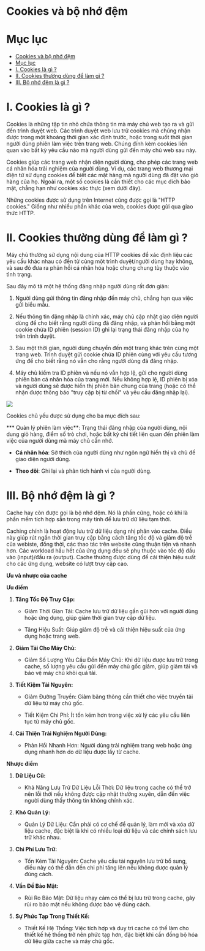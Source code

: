 # Cookies và bộ nhớ đệm

# Mục lục

- [Cookies và bộ nhớ đệm](#cookies-và-bộ-nhớ-đệm)
- [Mục lục](#mục-lục)
- [I. Cookies là gì ?](#i-cookies-là-gì-)
- [II. Cookies thường dùng để làm gì ?](#ii-cookies-thường-dùng-để-làm-gì-)
- [III. Bộ nhớ đệm là gì ?](#iii-bộ-nhớ-đệm-là-gì-)

# I. Cookies là gì ?

Cookies là những tập tin nhỏ chứa thông tin mà máy chủ web tạo ra và gửi đến trình duyệt web. Các trình duyệt web lưu trữ cookies mà chúng nhận được trong một khoảng thời gian xác định trước, hoặc trong suốt thời gian người dùng phiên làm việc trên trang web. Chúng đính kèm cookies liên quan vào bất kỳ yêu cầu nào mà người dùng gửi đến máy chủ web sau này.

Cookies giúp các trang web nhận diện người dùng, cho phép các trang web cá nhân hóa trải nghiệm của người dùng. Ví dụ, các trang web thương mại điện tử sử dụng cookies để biết các mặt hàng mà người dùng đã đặt vào giỏ hàng của họ. Ngoài ra, một số cookies là cần thiết cho các mục đích bảo mật, chẳng hạn như cookies xác thực (xem dưới đây).

Những cookies được sử dụng trên Internet cũng được gọi là "HTTP cookies." Giống như nhiều phần khác của web, cookies được gửi qua giao thức HTTP.

# II. Cookies thường dùng để làm gì ?

Máy chủ thường sử dụng nội dung của HTTP cookies để xác định liệu các yêu cầu khác nhau có đến từ cùng một trình duyệt/người dùng hay không, và sau đó đưa ra phản hồi cá nhân hóa hoặc chung chung tùy thuộc vào tình trạng.

Sau đây mô tả một hệ thống đăng nhập người dùng rất đơn giản:

1. Người dùng gửi thông tin đăng nhập đến máy chủ, chẳng hạn qua việc gửi biểu mẫu.

2. Nếu thông tin đăng nhập là chính xác, máy chủ cập nhật giao diện người dùng để cho biết rằng người dùng đã đăng nhập, và phản hồi bằng một cookie chứa ID phiên (session ID) ghi lại trạng thái đăng nhập của họ trên trình duyệt.

3. Sau một thời gian, người dùng chuyển đến một trang khác trên cùng một trang web. Trình duyệt gửi cookie chứa ID phiên cùng với yêu cầu tương ứng để cho biết rằng nó vẫn cho rằng người dùng đã đăng nhập.

4. Máy chủ kiểm tra ID phiên và nếu nó vẫn hợp lệ, gửi cho người dùng phiên bản cá nhân hóa của trang mới. Nếu không hợp lệ, ID phiên bị xóa và người dùng sẽ được hiển thị phiên bản chung của trang (hoặc có thể nhận được thông báo "truy cập bị từ chối" và yêu cầu đăng nhập lại).

![](/thuctap/img/Cookies.png)

Cookies chủ yếu được sử dụng cho ba mục đích sau:

*** Quản lý phiên làm việc**: Trạng thái đăng nhập của người dùng, nội dung giỏ hàng, điểm số trò chơi, hoặc bất kỳ chi tiết liên quan đến phiên làm việc của người dùng mà máy chủ cần nhớ.

* **Cá nhân hóa**: Sở thích của người dùng như ngôn ngữ hiển thị và chủ đề giao diện người dùng.

* **Theo dõi**: Ghi lại và phân tích hành vi của người dùng.


# III. Bộ nhớ đệm là gì ?

Cache hay còn được gọi là bộ nhớ đệm. Nó là phần cứng, hoặc có khi là phần mềm tích hợp sẵn trong máy tính để lưu trữ dữ liệu tạm thời.

Caching chính là hoạt động lưu trữ dữ liệu dạng nhị phân vào cache. Điều này giúp rút ngắn thời gian truy cập bằng cách tăng tốc độ và giảm độ trễ của webiste, đồng thời, các thao tác trên website cũng thuận tiện và nhanh hơn. Các workload hầu hết của ứng dụng đều sẽ phụ thuộc vào tốc độ đầu vào (input)/đầu ra (output). Cache thường được dùng để cải thiện hiệu suất cho các ứng dụng, website có lượt truy cập cao.

**Ưu và nhược của cache**


**Ưu điểm**

1. **Tăng Tốc Độ Truy Cập:**

   * Giảm Thời Gian Tải: Cache lưu trữ dữ liệu gần gũi hơn với người dùng hoặc ứng dụng, giúp giảm thời gian truy cập dữ liệu.
   
   * Tăng Hiệu Suất: Giúp giảm độ trễ và cải thiện hiệu suất của ứng dụng hoặc trang web.

2. **Giảm Tải Cho Máy Chủ:**

   * Giảm Số Lượng Yêu Cầu Đến Máy Chủ: Khi dữ liệu được lưu trữ trong cache, số lượng yêu cầu gửi đến máy chủ gốc giảm, giúp giảm tải và bảo vệ máy chủ khỏi quá tải.

3. **Tiết Kiệm Tài Nguyên:**

   * Giảm Đường Truyền: Giảm băng thông cần thiết cho việc truyền tải dữ liệu từ máy chủ gốc.

   * Tiết Kiệm Chi Phí: Ít tốn kém hơn trong việc xử lý các yêu cầu liên tục từ máy chủ gốc.

4. **Cải Thiện Trải Nghiệm Người Dùng:**

   * Phản Hồi Nhanh Hơn: Người dùng trải nghiệm trang web hoặc ứng dụng nhanh hơn do dữ liệu được lấy từ cache.


**Nhược điểm**

1. **Dữ Liệu Cũ:**

   * Khả Năng Lưu Trữ Dữ Liệu Lỗi Thời: Dữ liệu trong cache có thể trở nên lỗi thời nếu không được cập nhật thường xuyên, dẫn đến việc người dùng thấy thông tin không chính xác.

2. **Khó Quản Lý:**

   * Quản Lý Dữ Liệu: Cần phải có cơ chế để quản lý, làm mới và xóa dữ liệu cache, đặc biệt là khi có nhiều loại dữ liệu và các chính sách lưu trữ khác nhau.

3. **Chi Phí Lưu Trữ:**

   * Tốn Kém Tài Nguyên: Cache yêu cầu tài nguyên lưu trữ bổ sung, điều này có thể dẫn đến chi phí tăng lên nếu không được quản lý đúng cách.

4. **Vấn Đề Bảo Mật:**

   * Rủi Ro Bảo Mật: Dữ liệu nhạy cảm có thể bị lưu trữ trong cache, gây rủi ro bảo mật nếu không được bảo vệ đúng cách.

5. **Sự Phức Tạp Trong Thiết Kế:**

   * Thiết Kế Hệ Thống: Việc tích hợp và duy trì cache có thể làm cho thiết kế hệ thống trở nên phức tạp hơn, đặc biệt khi cần đồng bộ hóa dữ liệu giữa cache và máy chủ gốc.